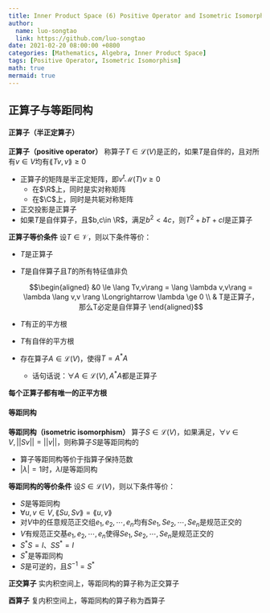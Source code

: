```yaml
---
title: Inner Product Space (6) Positive Operator and Isometric Isomorphism
author:
  name: luo-songtao
  link: https://github.com/luo-songtao
date: 2021-02-20 08:00:00 +0800
categories: [Mathematics, Algebra, Inner Product Space]
tags: [Positive Operator, Isometric Isomorphism]
math: true
mermaid: true
---
```



## 正算子与等距同构

#### 正算子（半正定算子）

**正算子（positive operator）**	称算子$T\in \mathcal{L}(V)$是正的，如果$T$是自伴的，且对所有$v\in V$均有$\lang Tv,v\rang \ge 0$

- 正算子的矩阵是半正定矩阵，即$v^t\mathcal{M}(T)v\ge 0$
  - 在$\R$上，同时是实对称矩阵
  - 在$\C$上，同时是共轭对称矩阵
- 正交投影是正算子
- 如果$T$是自伴算子，且$b,c\in \R$，满足$b^2 < 4c$，则$T^2 + bT+cI$是正算子


**正算子等价条件**	设$T\in \mathcal{V}$，则以下条件等价：

- $T$是正算子

- $T$是自伴算子且$T$的所有特征值非负

  $$\begin{aligned} &0 \le \lang Tv,v\rang = \lang \lambda v,v\rang  = \lambda \lang v,v \rang  \Longrightarrow \lambda \ge 0 \\ & T是正算子，那么T必定是自伴算子  \end{aligned}$$

- $T$有正的平方根

- $T$有自伴的平方根

- 存在算子$A\in\mathcal{L}(V)$，使得$T=A^*A$

  - 话句话说：$\forall A\in \mathcal{L}(V),A^*A$都是正算子

**每个正算子都有唯一的正平方根**



#### 等距同构

**等距同构（isometric isomorphism）**	算子$S\in \mathcal{L}(V)$，如果满足，$\forall v\in V,\vert\vert Sv \vert\vert = \vert\vert v \vert\vert$，则称算子$S$是等距同构的

- 算子等距同构等价于指算子保持范数
- $\vert\lambda\vert =1$时，$\lambda I$是等距同构

**等距同构的等价条件**	设$S\in \mathcal{L}(V)$，则以下条件等价：

- $S$是等距同构
- $\forall u,v \in V,\lang Su,Sv\rang = \lang u,v\rang$
- 对$V$中的任意规范正交组$e_1,e_2,\cdots,e_n$均有$Se_1,Se_2,\cdots,Se_n$是规范正交的
- $V$有规范正交基$e_1,e_2,\cdots,e_n$使得$Se_1,Se_2,\cdots,Se_n$是规范正交的
- $S^*S=I、SS^*=I$
- $S^*$是等距同构
- $S$是可逆的，且$S^{-1}=S^*$



**正交算子**	实内积空间上，等距同构的算子称为正交算子

**酉算子**	复内积空间上，等距同构的算子称为酉算子

